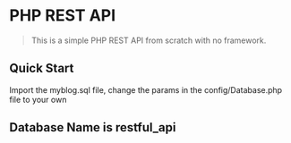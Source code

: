 # PHP REST API

> This is a simple PHP REST API from scratch with no framework.

## Quick Start

Import the myblog.sql file, change the params in the config/Database.php file to your own

## Database Name is restful_api
